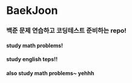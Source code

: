 # BaekJoon

### 백준 문제 연습하고 코딩테스트 준비하는 repo!
#### study math problems!
#### study english teps!!
#### also study math problems~ yehhh
